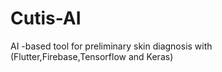 # Cutis-AI
AI -based tool for preliminary skin diagnosis with (Flutter,Firebase,Tensorflow and Keras)
